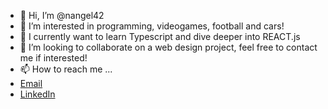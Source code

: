 - 👋 Hi, I’m @nangel42
- 👀 I’m interested in programming, videogames, football and cars!
- 🌱 I currently want to learn Typescript and dive deeper into REACT.js 
- 💞️ I’m looking to collaborate on a web design project, feel free to contact me if interested!
- 📫 How to reach me ...
- <a href="az_nick_angel@ymail.com">Email</a>
- <a href="https://www.linkedin.com/in/nicolasangel/">LinkedIn</a>

<!---
nangel42/nangel42 is a ✨ special ✨ repository because its `README.md` (this file) appears on your GitHub profile.
You can click the Preview link to take a look at your changes.
--->
